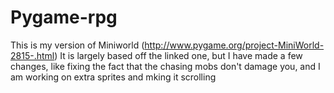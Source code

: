 # Pygame-rpg
This is my version of Miniworld (http://www.pygame.org/project-MiniWorld-2815-.html)
It is largely based off the linked one, but I have made a few changes, like fixing the fact that the chasing mobs don't damage you, and I am working on extra sprites and mking it scrolling
